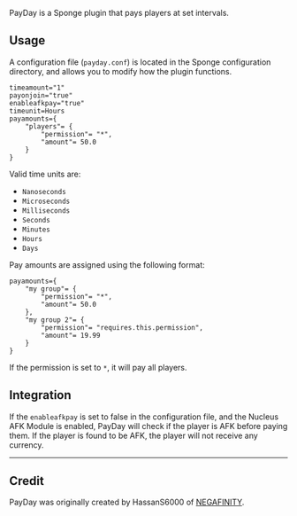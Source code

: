 PayDay is a Sponge plugin that pays players at set intervals.

## Usage

A configuration file (`payday.conf`) is located in the Sponge configuration directory, and allows you to modify how the plugin functions.

```
timeamount="1"
payonjoin="true"
enableafkpay="true"
timeunit=Hours
payamounts={
    "players"= {
        "permission"= "*",
        "amount"= 50.0
    }
}
```

Valid time units are:

- `Nanoseconds`
- `Microseconds`
- `Milliseconds`
- `Seconds`
- `Minutes`
- `Hours`
- `Days`

Pay amounts are assigned using the following format:

```
payamounts={
    "my group"= {
        "permission"= "*",
        "amount"= 50.0
    },
    "my group 2"= {
        "permission"= "requires.this.permission",
        "amount"= 19.99
    }
}
```

If the permission is set to `*`, it will pay all players.

## Integration

If the `enableafkpay` is set to false in the configuration file, and the Nucleus AFK Module is enabled, PayDay will check if the player is AFK before paying them. If the player is found to be AFK, the player will not receive any currency.

---

## Credit

PayDay was originally created by HassanS6000 of [NEGAFINITY](http://negafinity.com).

